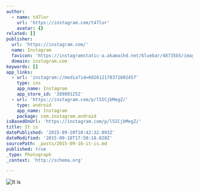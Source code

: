 ```yaml
---
author:
  - name: t47lor
    url: 'https://instagram.com/t47lor'
    avatar: {}
related: []
publisher:
  url: 'https://instagram.com/'
  name: Instagram
  favicon: 'https://instagramstatic-a.akamaihd.net/bluebar/48735b5/images/ico/favicon.ico'
  domain: instagram.com
keywords: []
app_links:
  - url: 'instagram://media?id=682612178371602457'
    type: ios
    app_name: Instagram
    app_store_id: '389801252'
  - url: 'https://instagram.com/p/l5ICjbMegZ/'
    type: android
    app_name: Instagram
    package: com.instagram.android
isBasedOnUrl: 'https://instagram.com/p/l5ICjbMegZ/'
title: It is
datePublished: '2015-09-20T10:42:32.093Z'
dateModified: '2015-09-18T17:50:18.028Z'
sourcePath: _posts/2015-09-16-it-is.md
published: true
_type: Photograph
_context: 'http://schema.org'

---
```

![It is](https://igcdn-photos-e-a.akamaihd.net/hphotos-ak-xaf1/t51.2885-15/e15/11327184_1598095240432356_288449940_n.jpg)